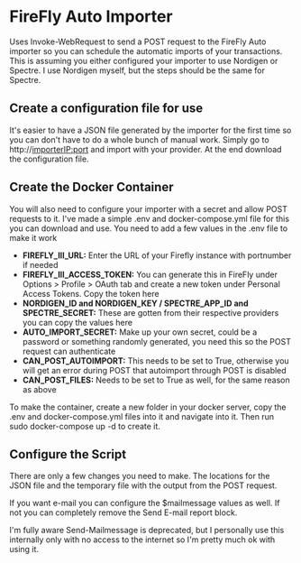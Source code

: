 # FireFly Auto Importer
Uses Invoke-WebRequest to send a POST request to the FireFly Auto importer so you can schedule the automatic imports of your transactions.
This is assuming you either configured your importer to use Nordigen or Spectre. I use Nordigen myself, but the steps should be the same for Spectre.

## Create a configuration file for use
It's easier to have a JSON file generated by the importer for the first time so you can don't have to do a whole bunch of manual work.
Simply go to http://<importerIP:port> and import with your provider. At the end download the configuration file. 

## Create the Docker Container
You will also need to configure your importer with a secret and allow POST requests to it. I've made a simple .env and docker-compose.yml file for this you can download and use. 
You need to add a few values in the .env file to make it work
- **FIREFLY_III_URL:** Enter the URL of your Firefly instance with portnumber if needed
- **FIREFLY_III_ACCESS_TOKEN:** You can generate this in FireFly under Options > Profile > OAuth tab and create a new token under Personal Access Tokens. Copy the token here
- **NORDIGEN_ID and NORDIGEN_KEY / SPECTRE_APP_ID and SPECTRE_SECRET:** These are gotten from their respective providers you can copy the values here
- **AUTO_IMPORT_SECRET:** Make up your own secret, could be a password or something randomly generated, you need this so the POST request can authenticate
- **CAN_POST_AUTOIMPORT:** This needs to be set to True, otherwise you will get an error during POST that autoimport through POST is disabled
- **CAN_POST_FILES:** Needs to be set to True as well, for the same reason as above

To make the container, create a new folder in your docker server, copy the .env and docker-compose.yml files into it and navigate into it. Then run sudo docker-compose up -d to create it. 

## Configure the Script
There are only a few changes you need to make. The locations for the JSON file and the temporary file with the output from the POST request. 

If you want e-mail you can configure the $mailmessage values as well. If not you can completely remove the Send E-mail report block. 

I'm fully aware Send-Mailmessage is deprecated, but I personally use this internally only with no access to the internet so I'm pretty much ok with using it. 
